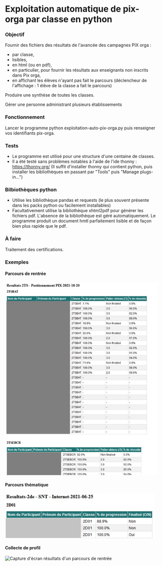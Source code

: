 # Exploitation automatique de pix-orga par classe en python

### Objectif 
Fournir des fichiers des résultats de l'avancée des campagnes PIX orga :
- par classe,
- lisibles,
- en html (ou en pdf),
- en particulier, pour fournir les résultats aux enseignants non inscrits dans Pix orga,
- en affichant les élèves n'ayant pas fait le parcours (déclencheur de l'affichage : 1 élève de la classe a fait le parcours)

Produire une synthèse de toutes les classes.

Gérer une personne administrant plusieurs établissements

### Fonctionnement
Lancer le programme python exploitation-auto-pix-orga.py puis renseigner vos identifiants pix-orga.

### Tests
- Le programme est utilisé pour une structure d'une centaine de classes.
- Il a été testé sans problèmes notables à l'aide de l'ide thonny : https://thonny.org/ (Il suffit d'installer thonny qui contient python, puis installer les bibliothèques en passant par "Tools" puis "Manage plugs-in...")

### Bilbiothèques python
- Utilise les bibliothèque pandas et requests (le plus souvent présente dans les packs python ou facilement installables)
- Facultativement utilise la bibliothèque xhtml2pdf pour générer les fichiers pdf. L'absence de la bibliothèque est géré automatiquement. Le programme produit un document hmtl parfaitement lisible et de façon bien plus rapide que le pdf.

### À faire
Traitement des certifications.

### Exemples
#### Parcours de rentrée

![Capture d'écran résultats d'un parcours de rentrée](Capture-%C3%A9cran-r%C3%A9sultats-parcours-rentr%C3%A9e.jpg) 

#### Parcours thématique

![Capture d'écran résultats d'un parcours de rentrée](Capture-%C3%A9cran-r%C3%A9sultats-parcours-th%C3%A9matique.jpg) 

#### Collecte de profil

![Capture d'écran résultats d'un parcours de rentrée](Capture-%C3%A9cran-collecte-profils.jpg) 
